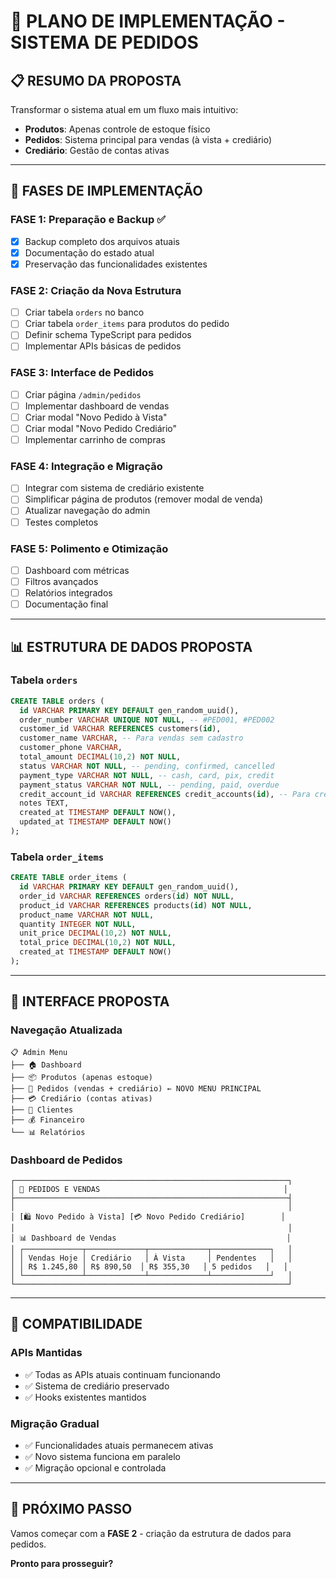 # 🎯 PLANO DE IMPLEMENTAÇÃO - SISTEMA DE PEDIDOS

## 📋 RESUMO DA PROPOSTA

Transformar o sistema atual em um fluxo mais intuitivo:
- **Produtos**: Apenas controle de estoque físico
- **Pedidos**: Sistema principal para vendas (à vista + crediário)
- **Crediário**: Gestão de contas ativas

---

## 🔄 FASES DE IMPLEMENTAÇÃO

### **FASE 1: Preparação e Backup** ✅
- [x] Backup completo dos arquivos atuais
- [x] Documentação do estado atual
- [x] Preservação das funcionalidades existentes

### **FASE 2: Criação da Nova Estrutura**
- [ ] Criar tabela `orders` no banco
- [ ] Criar tabela `order_items` para produtos do pedido
- [ ] Definir schema TypeScript para pedidos
- [ ] Implementar APIs básicas de pedidos

### **FASE 3: Interface de Pedidos**
- [ ] Criar página `/admin/pedidos`
- [ ] Implementar dashboard de vendas
- [ ] Criar modal "Novo Pedido à Vista"
- [ ] Criar modal "Novo Pedido Crediário"
- [ ] Implementar carrinho de compras

### **FASE 4: Integração e Migração**
- [ ] Integrar com sistema de crediário existente
- [ ] Simplificar página de produtos (remover modal de venda)
- [ ] Atualizar navegação do admin
- [ ] Testes completos

### **FASE 5: Polimento e Otimização**
- [ ] Dashboard com métricas
- [ ] Filtros avançados
- [ ] Relatórios integrados
- [ ] Documentação final

---

## 📊 ESTRUTURA DE DADOS PROPOSTA

### Tabela `orders`
```sql
CREATE TABLE orders (
  id VARCHAR PRIMARY KEY DEFAULT gen_random_uuid(),
  order_number VARCHAR UNIQUE NOT NULL, -- #PED001, #PED002
  customer_id VARCHAR REFERENCES customers(id),
  customer_name VARCHAR, -- Para vendas sem cadastro
  customer_phone VARCHAR,
  total_amount DECIMAL(10,2) NOT NULL,
  status VARCHAR NOT NULL, -- pending, confirmed, cancelled
  payment_type VARCHAR NOT NULL, -- cash, card, pix, credit
  payment_status VARCHAR NOT NULL, -- pending, paid, overdue
  credit_account_id VARCHAR REFERENCES credit_accounts(id), -- Para crediário
  notes TEXT,
  created_at TIMESTAMP DEFAULT NOW(),
  updated_at TIMESTAMP DEFAULT NOW()
);
```

### Tabela `order_items`
```sql
CREATE TABLE order_items (
  id VARCHAR PRIMARY KEY DEFAULT gen_random_uuid(),
  order_id VARCHAR REFERENCES orders(id) NOT NULL,
  product_id VARCHAR REFERENCES products(id) NOT NULL,
  product_name VARCHAR NOT NULL,
  quantity INTEGER NOT NULL,
  unit_price DECIMAL(10,2) NOT NULL,
  total_price DECIMAL(10,2) NOT NULL,
  created_at TIMESTAMP DEFAULT NOW()
);
```

---

## 🎨 INTERFACE PROPOSTA

### Navegação Atualizada
```
📋 Admin Menu
├── 🏠 Dashboard
├── 📦 Produtos (apenas estoque)
├── 🛒 Pedidos (vendas + crediário) ← NOVO MENU PRINCIPAL
├── 💳 Crediário (contas ativas)
├── 👥 Clientes
├── 💰 Financeiro
└── 📊 Relatórios
```

### Dashboard de Pedidos
```
┌─────────────────────────────────────────────────────────────┐
│ 🛒 PEDIDOS E VENDAS                                         │
├─────────────────────────────────────────────────────────────┤
│                                                             │
│ [🛍️ Novo Pedido à Vista] [💳 Novo Pedido Crediário]        │
│                                                             │
│ 📊 Dashboard de Vendas                                      │
│ ┌─────────────┬─────────────┬─────────────┬─────────────┐   │
│ │ Vendas Hoje │ Crediário   │ À Vista     │ Pendentes   │   │
│ │ R$ 1.245,80 │ R$ 890,50  │ R$ 355,30   │ 5 pedidos   │   │
│ └─────────────┴─────────────┴─────────────┴─────────────┘   │
└─────────────────────────────────────────────────────────────┘
```

---

## 🔗 COMPATIBILIDADE

### APIs Mantidas
- ✅ Todas as APIs atuais continuam funcionando
- ✅ Sistema de crediário preservado
- ✅ Hooks existentes mantidos

### Migração Gradual
- ✅ Funcionalidades atuais permanecem ativas
- ✅ Novo sistema funciona em paralelo
- ✅ Migração opcional e controlada

---

## 🚀 PRÓXIMO PASSO

Vamos começar com a **FASE 2** - criação da estrutura de dados para pedidos.

**Pronto para prosseguir?**